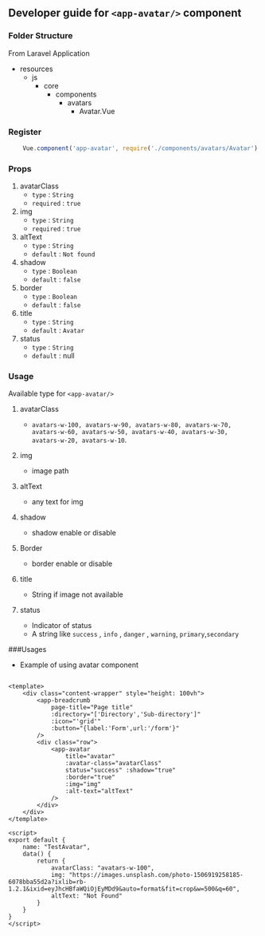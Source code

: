 ## Developer guide for `<app-avatar/>` component

### Folder Structure

From Laravel Application

- resources
    - js
        - core
            - components
                - avatars
                    - Avatar.Vue
                    

### Register

```js
    Vue.component('app-avatar', require('./components/avatars/Avatar').default);
```


### Props

1. avatarClass
    - `type` : `String`
    - `required` : `true`
2. img
    - `type` : `String`
    - `required` : `true`
3. altText
   - `type` : `String`
   - `default` : `Not found`
4. shadow
    - `type` : `Boolean`
    - `default` : `false`
5. border
    - `type` : `Boolean`
    - `default` : `false`
6. title
    - `type` : `String`
    - `default` : `Avatar`
7. status
    - `type` : `String`
    - `default` : null



### Usage

Available type for `<app-avatar/>`

1. avatarClass
    - `avatars-w-100, avatars-w-90, avatars-w-80, avatars-w-70, avatars-w-60, avatars-w-50, avatars-w-40, avatars-w-30, avatars-w-20, avatars-w-10`.

2. img 
    - image path

3. altText
    - any text for img
4. shadow
    - shadow enable or disable
5. Border
    - border enable or disable
6. title
    - String if image not available
7. status
    - Indicator of status
    - A string like `success` , `info` , `danger` , `warning`, `primary`,`secondary`

###Usages
 - Example of using avatar component

```

<template>
    <div class="content-wrapper" style="height: 100vh">
        <app-breadcrumb
            page-title="Page title"
            :directory="['Directory','Sub-directory']"
            :icon="'grid'"
            :button="{label:'Form',url:'/form'}"
        />
        <div class="row">
            <app-avatar
                title="avatar"
                :avatar-class="avatarClass"
                status="success" :shadow="true"
                :border="true"
                :img="img"
                :alt-text="altText"
            />
        </div>
    </div>
</template>

<script>
export default {
    name: "TestAvatar",
    data() {
        return {
            avatarClass: "avatars-w-100",
            img: "https://images.unsplash.com/photo-1506919258185-6078bba55d2a?ixlib=rb-1.2.1&ixid=eyJhcHBfaWQiOjEyMDd9&auto=format&fit=crop&w=500&q=60",
            altText: "Not Found"
        }
    }
}
</script>

```
